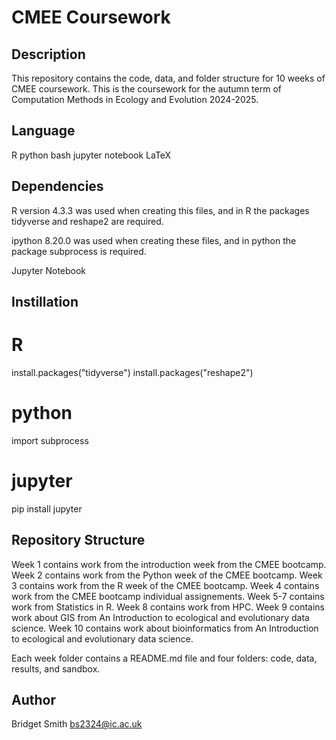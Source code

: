 # CMEE Coursework

## Description 
This repository contains the code, data, and folder structure for 10 weeks of CMEE coursework. 
This is the coursework for the autumn term of Computation Methods in Ecology and Evolution 2024-2025.

## Language
R
python
bash
jupyter notebook
LaTeX

## Dependencies
R version 4.3.3 was used when creating this files, and in R the packages tidyverse and reshape2 are required.

ipython 8.20.0 was used when creating these files, and in python the package subprocess is required.

Jupyter Notebook

## Instillation
# R
install.packages("tidyverse")
install.packages("reshape2")
# python
import subprocess
# jupyter 
pip install jupyter

## Repository Structure
Week 1 contains work from the introduction week from the CMEE bootcamp.
Week 2 contains work from the Python week of the CMEE bootcamp.
Week 3 contains work from the R week of the CMEE bootcamp.
Week 4 contains work from the CMEE bootcamp individual assignements.
Week 5-7 contains work from Statistics in R.
Week 8 contains work from HPC.
Week 9 contains work about GIS from An Introduction to ecological and evolutionary data science.
Week 10 contains work about bioinformatics from An Introduction to ecological and evolutionary data science.

Each week folder contains a README.md file and four folders: code, data, results, and sandbox.

## Author
Bridget Smith
bs2324@ic.ac.uk


